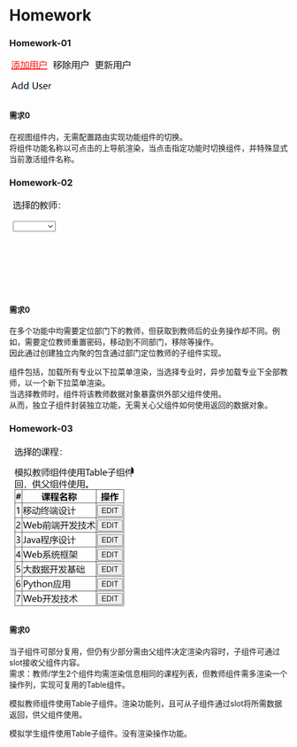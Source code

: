 # Homework

### Homework-01
<img src="./assets/homework01.gif" width=224 height=71 />

#### 需求0
在视图组件内，无需配置路由实现功能组件的切换。  
将组件功能名称以可点击的上导航渲染，当点击指定功能时切换组件，并特殊显式当前激活组件名称。

### Homework-02
<img src="./assets/homework02.gif" width=253 height=170 />  

#### 需求0
在多个功能中均需要定位部门下的教师，但获取到教师后的业务操作却不同。例如，需要定位教师重置密码，移动到不同部门，移除等操作。  
因此通过创建独立内聚的包含通过部门定位教师的子组件实现。  

组件包括，加载所有专业以下拉菜单渲染，当选择专业时，异步加载专业下全部教师，以一个新下拉菜单渲染。   
当选择教师时，组件将该教师数据对象暴露供外部父组件使用。  
从而，独立子组件封装独立功能，无需关心父组件如何使用返回的数据对象。  

### Homework-03
<img src="./assets/homework03.gif" width=225 height=304 />  

#### 需求0
当子组件可部分复用，但仍有少部分需由父组件决定渲染内容时，子组件可通过slot接收父组件内容。  
需求：教师/学生2个组件均需渲染信息相同的课程列表，但教师组件需多渲染一个操作列，实现可复用的Table组件。   

模拟教师组件使用Table子组件。渲染功能列，且可从子组件通过slot将所需数据返回，供父组件使用。  

模拟学生组件使用Table子组件。没有渲染操作功能。  
